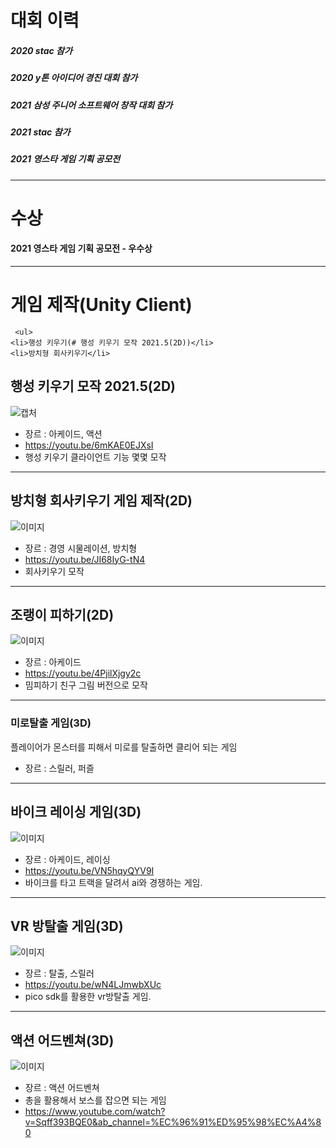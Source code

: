# 대회 이력   

##### 2020 stac 참가   
##### 2020 y톤 아이디어 경진 대회 참가   
##### 2021 삼성 주니어 소프트웨어 창작 대회 참가   
##### 2021 stac 참가   
##### 2021 영스타 게임 기획 공모전   

---   
   
# 수상  

#### 2021 영스타 게임 기획 공모전 - 우수상   
   
---   
   
# 게임 제작(Unity Client)
     <ul>
    <li>행성 키우기(# 행성 키우기 모작 2021.5(2D))</li>
    <li>방치형 회사키우기</li>
    
## 행성 키우기 모작 2021.5(2D)   
![캡처](https://cdn.discordapp.com/attachments/892285347352936470/930485728905932820/unknown.png)
+ 장르 : 아케이드, 액션
+ https://youtu.be/6mKAE0EJXsI
+ 행성 키우기 클라이언트 기능 몇몇 모작

---
    
    
## 방치형 회사키우기 게임 제작(2D) 
![이미지](https://cdn.discordapp.com/attachments/892285347352936470/930487972170702968/unknown.png)
+ 장르 : 경영 시물레이션, 방치형
+ https://youtu.be/JI68IyG-tN4   
+ 회사키우기 모작  
   
---  

   
## 조랭이 피하기(2D)
![이미지](https://cdn.discordapp.com/attachments/892285347352936470/930489210517995590/unknown.png)
+ 장르 : 아케이드
+ https://youtu.be/4PjilXjgy2c   
+ 밈피하기 친구 그림 버전으로 모작   
  
---   
   
   
### 미로탈출 게임(3D) 
플레이어가 몬스터를 피해서 미로를 탈출하면 클리어 되는 게임
+ 장르 : 스릴러, 퍼즐
   
---  

      
## 바이크 레이싱 게임(3D)
![이미지](https://cdn.discordapp.com/attachments/892285347352936470/930491981010960504/unknown.png)
+ 장르 : 아케이드, 레이싱
+ https://youtu.be/VN5hqyQYV9I
+ 바이크를 타고 트랙을 달려서 ai와 경쟁하는 게임.
 
---
   
   
## VR 방탈출 게임(3D)
![이미지](https://cdn.discordapp.com/attachments/892285347352936470/930491453732438066/unknown.png)
+ 장르 : 탈출, 스릴러
+ https://youtu.be/wN4LJmwbXUc
+ pico sdk를 활용한 vr방탈출 게임.
   
---  
   
   
## 액션 어드벤쳐(3D)
![이미지](https://cdn.discordapp.com/attachments/892285347352936470/930490923077492736/unknown.png)
+ 장르 : 액션 어드벤쳐
+ 총을 활용해서 보스를 잡으면 되는 게임
+ https://www.youtube.com/watch?v=Sqff393BQE0&ab_channel=%EC%96%91%ED%95%98%EC%A4%80


